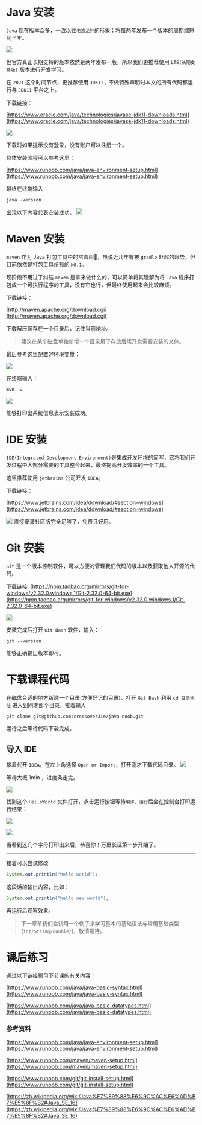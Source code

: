# Java 安装

`Java` 现在版本众多，一改以往`老态龙钟`的形象；将每两年发布一个版本的周期缩短到半年。


![](https://tva1.sinaimg.cn/large/008i3skNly1gs6cw7ufdhj60hq09baay02.jpg)


但官方真正长期支持的版本依然是两年发布一版，所以我们更推荐使用 `LTS(长期支持版)` 版本进行开发学习。

在 `2021` 这个时间节点，更推荐使用 `JDK11`；不做特殊声明时本文的所有代码都运行与 `JDK11` 平台之上。

下载链接：

[https://www.oracle.com/java/technologies/javase-jdk11-downloads.html](https://www.oracle.com/java/technologies/javase-jdk11-downloads.html)

![](https://tva1.sinaimg.cn/large/008i3skNly1gs6evom7toj30sk124n39.jpg)

下载时如果提示没有登录，没有账户可以注册一个。

具体安装流程可以参考这里：

[https://www.runoob.com/java/java-environment-setup.html](https://www.runoob.com/java/java-environment-setup.html)

最终在终端输入
```java
java -version
```
出现以下内容代表安装成功。
![](https://tva1.sinaimg.cn/large/008i3skNly1gs6ezxqswwj315i07stll.jpg)

# Maven 安装

`maven` 作为 Java 打包工具中的常青树🌲，虽说近几年有被 `gradle` 赶超的趋势，但目前依然是打包工具份额的 `NO.1`。

现阶段不用过于纠结 `maven` 是拿来做什么的，可以简单将其理解为将 `Java` 程序打包成一个可执行程序的工具，没有它也行，但最终使用起来会比较麻烦。

下载链接：

[http://maven.apache.org/download.cgi](http://maven.apache.org/download.cgi)

下载解压保存在一个目录后，记住当前地址。

> 建议在某个磁盘单独新增一个目录用于存放后续开发需要安装的文件。

最后参考这里配置好环境变量：

![](https://tva1.sinaimg.cn/large/008i3skNly1gs6faai71lj316j0u00zi.jpg)


在终端输入：

```shell
mvn -v
```

![](https://tva1.sinaimg.cn/large/008i3skNly1gs6fbftbs3j31ig0d4x67.jpg)

能够打印出系统信息表示安装成功。


# IDE 安装

`IDE(Integrated Development Environment)`是集成开发环境的简写，它将我们开发过程中大部分需要的工具整合起来，最终提高开发效率的一个工具。


这里推荐使用 `jetbrains` 公司开发 `IDEA`。

下载链接：

[https://www.jetbrains.com/idea/download/#section=windows](https://www.jetbrains.com/idea/download/#section=windows)

![](https://tva1.sinaimg.cn/large/008i3skNly1gs6ffokb58j31n00ou41p.jpg)
直接安装社区版完全足够了，免费且好用。

# Git 安装

`Git` 是一个版本控制软件，可以方便的管理我们代码的版本以及获取他人开源的代码。

下载链接:
[https://npm.taobao.org/mirrors/git-for-windows/v2.32.0.windows.1/Git-2.32.0-64-bit.exe](https://npm.taobao.org/mirrors/git-for-windows/v2.32.0.windows.1/Git-2.32.0-64-bit.exe)

![](https://tva1.sinaimg.cn/large/008i3skNly1gs6g1jwzlrj319q0qqdls.jpg)

安装完成后打开 `Git Bash` 软件，输入：

```shell
git --version
```
能够正确输出版本即可。


# 下载课程代码

在磁盘合适的地方新建一个目录(方便好记的目录)，打开 `Git Bash` 利用 `cd 目录地址` 进入到刚才那个目录，接着输入

```shell
git clone git@github.com:crossoverJie/java-noob.git
```

运行之后等待代码下载完成。


## 导入 IDE

接着代开 `IDEA`，在左上角选择 `Open or Import`，打开刚才下载代码目录。
![](https://tva1.sinaimg.cn/large/008i3skNly1gs6g9msclwj31760qsn1e.jpg)

等待大概 1min ，进度条走完。

![](https://tva1.sinaimg.cn/large/008i3skNly1gs6gbsa6lmj30zm0a4q3p.jpg)

找到这个 `HelloWorld` 文件打开，点击运行按钮等待`编译、运行`后会在控制台打印运行结果：

![](https://tva1.sinaimg.cn/large/008i3skNly1gs6gd1vk9cj30vi0ba0vx.jpg)

![](https://tva1.sinaimg.cn/large/008i3skNly1gs6gdb5i05j30y2054wez.jpg)

当看到这几个字母打印出来后，恭喜你！万里长征第一步开始了。

---
接着可以尝试修改

```java
System.out.println("hello world");
```

这段话的输出内容，比如：

```java
System.out.println("hello new world");
```

再运行后观察效果。


> 下一章节我们尝试用一个例子来学习基本的基础语法与常用基础类型(`int/String/double/`)，敬请期待。


# 课后练习

通过以下链接预习下节课的有关内容：


[https://www.runoob.com/java/java-basic-syntax.html](https://www.runoob.com/java/java-basic-syntax.html)

[https://www.runoob.com/java/java-basic-datatypes.html](https://www.runoob.com/java/java-basic-datatypes.html)


### 参考资料

[https://www.runoob.com/java/java-environment-setup.html](https://www.runoob.com/java/java-environment-setup.html)

[https://www.runoob.com/maven/maven-setup.html](https://www.runoob.com/maven/maven-setup.html)

[https://www.runoob.com/git/git-install-setup.html](https://www.runoob.com/git/git-install-setup.html)

[https://zh.wikipedia.org/wiki/Java%E7%89%88%E6%9C%AC%E6%AD%B7%E5%8F%B2#Java_SE_16](https://zh.wikipedia.org/wiki/Java%E7%89%88%E6%9C%AC%E6%AD%B7%E5%8F%B2#Java_SE_16)